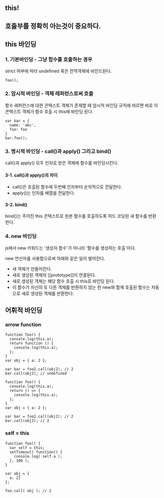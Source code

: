 ## this!

## 호출부를 정확히 아는것이 중요하다.

## this 바인딩

### 1. 기본바인딩 - 그냥 함수를 호출하는 경우
strict 여부에 따라 undefined 혹은 전역객체에 바인드된다.

`foo();`

### 2. 암시적 바인딩 - 객체 레퍼런스로써 호출
함수 레퍼런스에 대한 콘텍스트 객체가 존재할 때 암시적 바인딩 규칙에 따르면 바로 이 콘텍스트 객체가 함수 호출 시 this에 바인딩 된다.

```
var bar = {
  name: 'abc',
  foo: foo
}
bar.foo();
```

### 3. 명시적 바인딩 - call()과 apply() 그리고 bind()
call()과 apply() 모두 인자로 받은 객체에 함수를 바인딩시킨다.

#### 3-1. call()과 apply()의 차이
* call()은 호출된 함수에 두번째 인자부터 순차적으로 전달한다.
* apply()는 인자를 배열을 전달한다.

#### 3-2. bind()
bind()는 주어진 this 콘텍스트로 원본 함수를 호출하도록 하드 코딩된 새 함수를 반환한다.

### 4. new 바인딩
js에서 new 키워드는 '생성자 함수'가 아니라 '함수를 생성하는 호출'이다.

new 연산자를 사용함으로써 아래와 같은 일이 벌어진다.

* 새 객체가 만들어진다.
* 새로 생성된 객체의 [[prototype]]이 연결된다.
* 새로 생성된 객체는 해당 함수 호출 시 this로 바인딩 된다.
* 이 함수가 자신의 또 다른 객체를 반환하지 않는 한 new와 함께 호출된 함수는 자동으로 새로 생성된 객체를 반환한다.

## 어휘적 바인딩
### arrow function

```
function foo() {
  console.log(this.a);
  return function () {
    console.log(this.a);
  };
}
var obj = { a: 2 };

var bar = foo2.call(obj2); // 2
bar.call(obj2); // undefined
```

```
function foo() {
  console.log(this.a);
  return () => {
    console.log(this.a);
  };
}
var obj = { a: 2 };

var bar = foo2.call(obj2); // 2
bar.call(obj2); // 2
```

### self = this

```
function foo() {
  var self = this;
  setTimeout( function() {
    console.log( self.a );
  }, 100 );
}

var obj = {
  a: 2}
};

foo.call( obj ); // 2
```